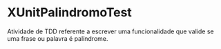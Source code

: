 # XUnitPalindromoTest
Atividade de TDD referente a escrever uma funcionalidade que valide se uma frase ou palavra é palíndrome.
